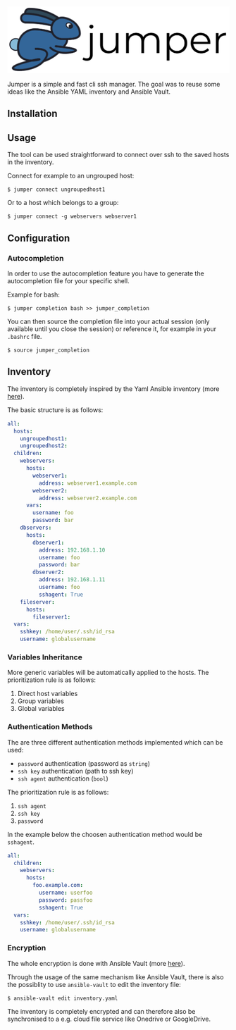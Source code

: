 ![jumper logo](doc/jumper_logo.png)

Jumper is a simple and fast cli ssh manager. The goal was to reuse some ideas like the Ansible YAML inventory and Ansible Vault.

## Installation

## Usage
The tool can be used straightforward to connect over ssh to the saved hosts in the inventory.   
  
Connect for example to an ungrouped host:
```
$ jumper connect ungroupedhost1
```
Or to a host which belongs to a group:
```
$ jumper connect -g webservers webserver1
```

## Configuration


### Autocompletion
In order to use the autocompletion feature you have to generate the autocompletion file for your specific shell.  
  
Example for bash:
```
$ jumper completion bash >> jumper_completion
```
You can then source the completion file into your actual session (only available until you close the session) or reference it, for example in your `.bashrc` file. 
```
$ source jumper_completion
```

## Inventory
The inventory is completely inspired by the Yaml Ansible inventory (more [here]()).  
  
The basic structure is as follows:
```yaml
all:
  hosts:
    ungroupedhost1:
    ungroupedhost2:
  children:
    webservers:
      hosts:
        webserver1:
          address: webserver1.example.com
        webserver2:
          address: webserver2.example.com
      vars:
        username: foo
        password: bar
    dbservers:
      hosts:
        dbserver1:
          address: 192.168.1.10
          username: foo
          password: bar
        dbserver2:
          address: 192.168.1.11
          username: foo
          sshagent: True
    fileserver:
      hosts:
        fileserver1:
  vars:
    sshkey: /home/user/.ssh/id_rsa
    username: globalusername
```

### Variables Inheritance  
More generic variables will be automatically applied to the hosts. The prioritization rule is as follows:
1. Direct host variables
2. Group variables
3. Global variables
  
### Authentication Methods
The are three different authentication methods implemented which can be used:
* `password` authentication (password as `string`)
* `ssh key` authentication (path to ssh key)
* `ssh agent` authentication (`bool`)

The prioritization rule is as follows:
1. `ssh agent` 
2. `ssh key` 
3. `password` 

In the example below the choosen authentication method would be `sshagent`.

```yaml
all:
  children:
    webservers:
      hosts:
        foo.example.com:
          username: userfoo
          password: passfoo
          sshagent: True
  vars:
    sshkey: /home/user/.ssh/id_rsa
    username: globalusername
```

### Encryption
The whole encryption is done with Ansible Vault (more [here]()).  
  
Through the usage of the same mechanism like Ansible Vault, there is also the possiblity to use `ansible-vault` to edit the inventory file:
```
$ ansible-vault edit inventory.yaml
```
The inventory is completely encrypted and can therefore also be synchronised to a e.g. cloud file service like Onedrive or GoogleDrive.